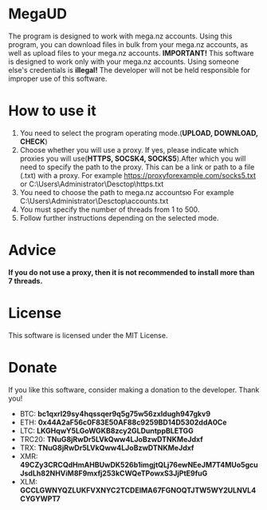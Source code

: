 # MegaUD
The program is designed to work with mega.nz accounts. Using this program, you can download files in bulk from your mega.nz accounts, as well as upload files to your mega.nz accounts.
**IMPORTANT!** This software is designed to work only with your mega.nz accounts. Using someone else's credentials is **illegal!** The developer will not be held responsible for improper use of this software.

# How to use it
1. You need to select the program operating mode.(**UPLOAD, DOWNLOAD, CHECK**)
2. Choose whether you will use a proxy. If yes, please indicate which proxies you will use(**HTTPS, SOCSK4, SOCKS5**).After which you will need to specify the path to the proxy. This can be a link or path to a file (.txt) with a proxy. For example https://proxyforexample.com/socks5.txt or C:\Users\Administrator\Desctop\https.txt
3. You need to choose the path to mega.nz accountsю For example C:\Users\Administrator\Desctop\accounts.txt
4. You must specify the number of threads from 1 to 500.
5. Follow further instructions depending on the selected mode.

# Adviсe
**If you do not use a proxy, then it is not recommended to install more than 7 threads.**

# License
This software is licensed under the MIT License.

# Donate
If you like this software, consider making a donation to the developer. Thank you!
- BTC: **bc1qxrl29sy4hqssqer9q5g75w56zxldugh947gkv9**
- ETH: **0x44A2aF56c0F83E50AF88c9259BD14D5302ddA0Ce**
- LTC: **LKGHqwY5LGoWGKB8zcy2GLDuntppBLETGG**
- TRC20: **TNuG8jRwDr5LVkQww4LJoBzwDTNKMeJdxf**
- TRX: **TNuG8jRwDr5LVkQww4LJoBzwDTNKMeJdxf**
- XMR: **49CZy3CRCQdHmAHBUwDK526b1imgjtQLj76ewNEeJM7T4MUo5gcuJsdLh82NHViM8F9mxfj253kCWQeTPowxS3JjPtE9fuG**
- XLM: **GCCLGWNYQZLUKFVXNYC2TCDEIMA67FGNOQTJTW5WY2ULNVL4CYGYWPT7**
